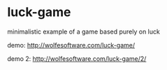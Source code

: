 luck-game
=========

minimalistic example of a game based purely on luck

demo: http://wolfesoftware.com/luck-game/

demo 2: http://wolfesoftware.com/luck-game/2/
